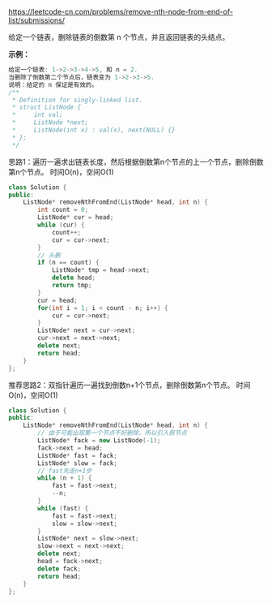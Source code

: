 <https://leetcode-cn.com/problems/remove-nth-node-from-end-of-list/submissions/>

给定一个链表，删除链表的倒数第 n 个节点，并且返回链表的头结点。

**示例：**

```cpp
给定一个链表: 1->2->3->4->5, 和 n = 2.
当删除了倒数第二个节点后，链表变为 1->2->3->5.
说明：给定的 n 保证是有效的。
/**
 * Definition for singly-linked list.
 * struct ListNode {
 *     int val;
 *     ListNode *next;
 *     ListNode(int x) : val(x), next(NULL) {}
 * };
 */
```



思路1：遍历一遍求出链表长度，然后根据倒数第n个节点的上一个节点，删除倒数第n个节点。 时间O(n)，空间O(1)

```cpp
class Solution {
public:
    ListNode* removeNthFromEnd(ListNode* head, int n) {
        int count = 0;
        ListNode* cur = head;
        while (cur) {
            count++;
            cur = cur->next;
        }
        // 头删
        if (n == count) {
            ListNode* tmp = head->next;
            delete head;
            return tmp;
        }
        cur = head;
        for(int i = 1; i < count - n; i++) {
            cur = cur->next;
        }
        ListNode* next = cur->next;
        cur->next = next->next;
        delete next;
        return head;
    }
};
```

推荐思路2：双指针遍历一遍找到倒数n+1个节点，删除倒数第n个节点。 时间O(n)，空间O(1)

```cpp
class Solution {
public:
    ListNode* removeNthFromEnd(ListNode* head, int n) {
        // 由于可能出现第一个节点不好删除，所以引入假节点
        ListNode* fack = new ListNode(-1);
        fack->next = head;
        ListNode* fast = fack;
        ListNode* slow = fack;
        // fast先走n+1步
        while (n + 1) {
            fast = fast->next;
            --n;
        }
        while (fast) {
            fast = fast->next;
            slow = slow->next;
        }
        ListNode* next = slow->next;
        slow->next = next->next;
        delete next;
        head = fack->next;
        delete fack;
        return head;
    }
};
```

